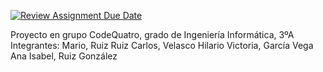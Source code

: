 [![Review Assignment Due Date](https://classroom.github.com/assets/deadline-readme-button-24ddc0f5d75046c5622901739e7c5dd533143b0c8e959d652212380cedb1ea36.svg)](https://classroom.github.com/a/5-86A-DI)

Proyecto en grupo CodeQuatro, grado de Ingeniería Informática, 3ºA
Integrantes:
Mario, Ruiz Ruiz
Carlos, Velasco Hilario
Victoria, García Vega
Ana Isabel, Ruiz González
